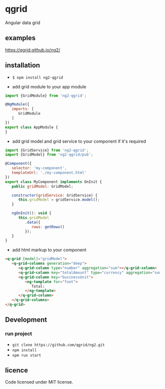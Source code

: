 # qgrid
Angular data grid

## examples
https://qgrid.github.io/ng2/

## installation
* `$ npm install ng2-qgrid`

* add grid module to your app module
```javascript
import {GridModule} from 'ng2-qgrid';

@NgModule({
   imports: [
      GridModule
   ]
})
export class AppModule {
}
```

* add grid model and grid service to your component if it's required
```javascript
import {GridService} from 'ng2-qgrid';
import {GridModel} from 'ng2-qgrid/pub';

@Component({
   selector: 'my-component',
   templateUrl: './my-component.html'
})
export class MyComponent implements OnInit {
   public gridModel: GridModel;

   constructor(gridService: GridService) {
      this.gridModel = gridService.model();
   }

   ngOnInit(): void {
      this.gridModel
         .data({
            rows: getRows()
         });
   }
}
```

* add html markup to your component
```html
<q-grid [model]="gridModel">
   <q-grid-columns generation="deep">
      <q-grid-column type="number" aggregation="sum"></q-grid-column>
      <q-grid-column key="totalAmount" type="currency" aggregation="sum"></q-grid-column>
      <q-grid-column key="businessUnit">
         <ng-template for="foot">
            Total:
         </ng-template>
      </q-grid-column>
   </q-grid-columns>
</q-grid>
```

## Development
### run project
* `git clone https://github.com/qgrid/ng2.git`
* `npm install`
* `npm run start`

## licence
Code licensed under MIT license.